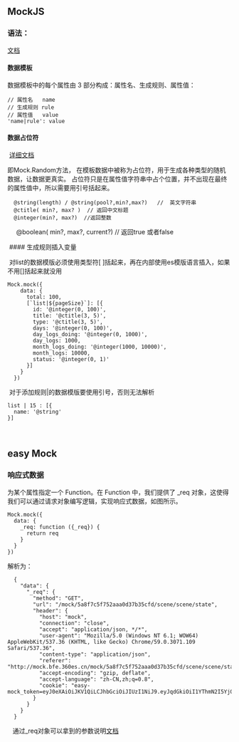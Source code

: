 ## MockJS

### 语法：

[文档](https://github.com/nuysoft/Mock/wiki/Syntax-Specification#%E6%95%B0%E6%8D%AE%E6%A8%A1%E6%9D%BF%E5%AE%9A%E4%B9%89%E8%A7%84%E8%8C%83-dtd)

  #### 数据模板
  
  数据模板中的每个属性由 3 部分构成：属性名、生成规则、属性值：

    // 属性名   name
    // 生成规则 rule
    // 属性值   value
    'name|rule': value
    
  #### 数据占位符
  
  [详细文档](https://segmentfault.com/a/1190000010211622)

  即Mock.Random方法， 在模板数据中被称为占位符，用于生成各种类型的随机数据，让数据更真实。
  占位符只是在属性值字符串中占个位置，并不出现在最终的属性值中，所以需要用引号括起来。

      @string(length) / @string(pool?,min?,max?)   //  英文字符串
      @ctitle( min?, max? )  // 返回中文标题
      @integer(min?, max?)  //返回整数
      @boolean( min?, max?, current?)  // 返回true 或者false

  #### 生成规则插入变量
  
  对list的数据模版必须使用类型符[ ]括起来，再在内部使用es模版语言插入，如果不用[]括起来就没用
  
  
    Mock.mock({
        data: {
          total: 100,
          [`list|${pageSize}`]: [{   
            id: '@integer(0, 100)',
            title: '@ctitle(3, 5)',
            type: '@ctitle(3, 5)',
            days: '@integer(0, 100)',
            day_logs_doing: '@integer(0, 1000)',
            day_logs: 1000,
            month_logs_doing: '@integer(1000, 10000)',
            month_logs: 10000,
            status: '@integer(0, 1)'
          }]
        }
      })
      
  对于添加规则|的数据模版要使用引号，否则无法解析
  
    
    list | 15 : [{
      name: '@string'
    }]
    
    
## easy Mock

### 响应式数据

  为某个属性指定一个 Function。在 Function 中，我们提供了 _req 对象，这使得我们可以通过请求对象编写逻辑，实现响应式数据，如图所示。

    Mock.mock({
      data: {
        _req: function ({_req}) {
          return req
        }
      }
    })
    
    
  解析为：
    
      {
        "data": {
          "_req": {
            "method": "GET",
            "url": "/mock/5a8f7c5f752aaa0d37b35cfd/scene/scene/state",
            "header": {
              "host": "mock",
              "connection": "close",
              "accept": "application/json, */*",
              "user-agent": "Mozilla/5.0 (Windows NT 6.1; WOW64) AppleWebKit/537.36 (KHTML, like Gecko) Chrome/59.0.3071.109 Safari/537.36",
              "content-type": "application/json",
              "referer": "http://mock.bfe.360es.cn/mock/5a8f7c5f752aaa0d37b35cfd/scene/scene/state",
              "accept-encoding": "gzip, deflate",
              "accept-language": "zh-CN,zh;q=0.8",
              "cookie": "easy-mock_token=eyJ0eXAiOiJKV1QiLCJhbGciOiJIUzI1NiJ9.eyJqdGkiOiI1YThmN2I5YjQ1YTQ4YzdmNjdiNjg2ZDEiLCJleHAiOjE1MjA1NjIzMzEsImlkIjoiNWE4ZjdiOWJlZWZkZGE3ZjZjYzUzMDAxIiwiaWF0IjoxNTE5MzUyNzMxfQ.Yjq6tgKIqoOJzuk3mMT1dd5vZYQbphSnJYX0q5Z4hiQ"
            }
          }
        }
      }
    
    通过_req对象可以拿到的参数说明[文档](http://mock.bfe.360es.cn/docs#xiang-ying-shi-shu-ju)
    
